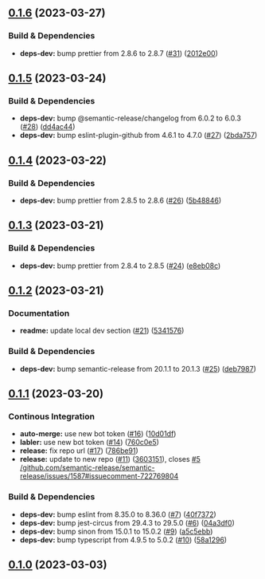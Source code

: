 ## [0.1.6](https://github.com/argocd-diff-action/argocd-diff-action/compare/0.1.5...0.1.6) (2023-03-27)


### Build & Dependencies

* **deps-dev:** bump prettier from 2.8.6 to 2.8.7 ([#31](https://github.com/argocd-diff-action/argocd-diff-action/issues/31)) ([2012e00](https://github.com/argocd-diff-action/argocd-diff-action/commit/2012e008be22bf1cd8fb5ed4d5736a75d4dcb1a0))

## [0.1.5](https://github.com/argocd-diff-action/argocd-diff-action/compare/0.1.4...0.1.5) (2023-03-24)


### Build & Dependencies

* **deps-dev:** bump @semantic-release/changelog from 6.0.2 to 6.0.3 ([#28](https://github.com/argocd-diff-action/argocd-diff-action/issues/28)) ([dd4ac44](https://github.com/argocd-diff-action/argocd-diff-action/commit/dd4ac4461edd83b49ac113e04c8b0245c7022632))
* **deps-dev:** bump eslint-plugin-github from 4.6.1 to 4.7.0 ([#27](https://github.com/argocd-diff-action/argocd-diff-action/issues/27)) ([2bda757](https://github.com/argocd-diff-action/argocd-diff-action/commit/2bda75773f587d0bd0fdc74fb52a0c21062e1318))

## [0.1.4](https://github.com/argocd-diff-action/argocd-diff-action/compare/0.1.3...0.1.4) (2023-03-22)


### Build & Dependencies

* **deps-dev:** bump prettier from 2.8.5 to 2.8.6 ([#26](https://github.com/argocd-diff-action/argocd-diff-action/issues/26)) ([5b48846](https://github.com/argocd-diff-action/argocd-diff-action/commit/5b488463d1e7a658e1db1c74fddf65717148d58a))

## [0.1.3](https://github.com/argocd-diff-action/argocd-diff-action/compare/0.1.2...0.1.3) (2023-03-21)


### Build & Dependencies

* **deps-dev:** bump prettier from 2.8.4 to 2.8.5 ([#24](https://github.com/argocd-diff-action/argocd-diff-action/issues/24)) ([e8eb08c](https://github.com/argocd-diff-action/argocd-diff-action/commit/e8eb08cfa269700259c5afa4ff19037adad2d10a))

## [0.1.2](https://github.com/argocd-diff-action/argocd-diff-action/compare/0.1.1...0.1.2) (2023-03-21)


### Documentation

* **readme:** update local dev section ([#21](https://github.com/argocd-diff-action/argocd-diff-action/issues/21)) ([5341576](https://github.com/argocd-diff-action/argocd-diff-action/commit/53415764e7f086faefbc5e6183083e32ca2d8c9e))


### Build & Dependencies

* **deps-dev:** bump semantic-release from 20.1.1 to 20.1.3 ([#25](https://github.com/argocd-diff-action/argocd-diff-action/issues/25)) ([deb7987](https://github.com/argocd-diff-action/argocd-diff-action/commit/deb7987f6ecdfab2b76ebb318198d842dc6055c4))

## [0.1.1](https://github.com/argocd-diff-action/argocd-diff-action/compare/0.1.0...0.1.1) (2023-03-20)


### Continous Integration

* **auto-merge:** use new bot token ([#16](https://github.com/argocd-diff-action/argocd-diff-action/issues/16)) ([10d01df](https://github.com/argocd-diff-action/argocd-diff-action/commit/10d01dfa5acf4ac24eec4d924017cf005750d99e))
* **labler:** use new bot token ([#14](https://github.com/argocd-diff-action/argocd-diff-action/issues/14)) ([760c0e5](https://github.com/argocd-diff-action/argocd-diff-action/commit/760c0e5d35486f840a178d9b14ace2ffeb2faff2))
* **release:** fix repo url ([#17](https://github.com/argocd-diff-action/argocd-diff-action/issues/17)) ([786be91](https://github.com/argocd-diff-action/argocd-diff-action/commit/786be91d3f8d453164492e2e25be32ebf78cca0e))
* **release:** update to new repo ([#11](https://github.com/argocd-diff-action/argocd-diff-action/issues/11)) ([3603151](https://github.com/argocd-diff-action/argocd-diff-action/commit/3603151c84a3637a68fc4337e3597077afbbb0b7)), closes [#5](https://github.com/argocd-diff-action/argocd-diff-action/issues/5) [/github.com/semantic-release/semantic-release/issues/1587#issuecomment-722769804](https://github.com/argocd-diff-action//github.com/semantic-release/semantic-release/issues/1587/issues/issuecomment-722769804)


### Build & Dependencies

* **deps-dev:** bump eslint from 8.35.0 to 8.36.0 ([#7](https://github.com/argocd-diff-action/argocd-diff-action/issues/7)) ([40f7372](https://github.com/argocd-diff-action/argocd-diff-action/commit/40f7372d6ef603ed9dee496ba334114c2d55397e))
* **deps-dev:** bump jest-circus from 29.4.3 to 29.5.0 ([#6](https://github.com/argocd-diff-action/argocd-diff-action/issues/6)) ([04a3df0](https://github.com/argocd-diff-action/argocd-diff-action/commit/04a3df0ffe08a2162f618762cac66c8f6046a9f0))
* **deps-dev:** bump sinon from 15.0.1 to 15.0.2 ([#9](https://github.com/argocd-diff-action/argocd-diff-action/issues/9)) ([a5c5ebb](https://github.com/argocd-diff-action/argocd-diff-action/commit/a5c5ebba0d5ff784ba637660da0aeef2a577ff3f))
* **deps-dev:** bump typescript from 4.9.5 to 5.0.2 ([#10](https://github.com/argocd-diff-action/argocd-diff-action/issues/10)) ([58a1296](https://github.com/argocd-diff-action/argocd-diff-action/commit/58a1296df44fb5edcb24771fbe09c913927f9fe5))

## [0.1.0](https://github.com/argocd-diff-action/argocd-diff-action/tree/0.1.0) (2023-03-03)
